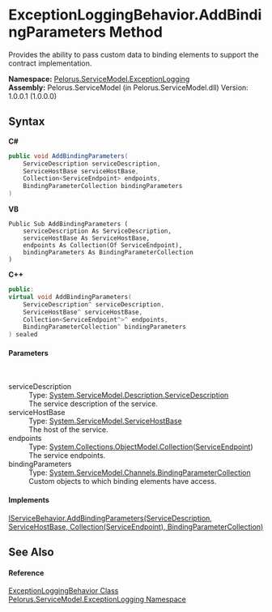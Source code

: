 # ExceptionLoggingBehavior.AddBindingParameters Method 
 

Provides the ability to pass custom data to binding elements to support the contract implementation.

**Namespace:**&nbsp;<a href="ABA79858">Pelorus.ServiceModel.ExceptionLogging</a><br />**Assembly:**&nbsp;Pelorus.ServiceModel (in Pelorus.ServiceModel.dll) Version: 1.0.0.1 (1.0.0.0)

## Syntax

**C#**<br />
``` C#
public void AddBindingParameters(
	ServiceDescription serviceDescription,
	ServiceHostBase serviceHostBase,
	Collection<ServiceEndpoint> endpoints,
	BindingParameterCollection bindingParameters
)
```

**VB**<br />
``` VB
Public Sub AddBindingParameters ( 
	serviceDescription As ServiceDescription,
	serviceHostBase As ServiceHostBase,
	endpoints As Collection(Of ServiceEndpoint),
	bindingParameters As BindingParameterCollection
)
```

**C++**<br />
``` C++
public:
virtual void AddBindingParameters(
	ServiceDescription^ serviceDescription, 
	ServiceHostBase^ serviceHostBase, 
	Collection<ServiceEndpoint^>^ endpoints, 
	BindingParameterCollection^ bindingParameters
) sealed
```


#### Parameters
&nbsp;<dl><dt>serviceDescription</dt><dd>Type: <a href="http://msdn2.microsoft.com/en-us/library/ms522167" target="_blank">System.ServiceModel.Description.ServiceDescription</a><br />The service description of the service.</dd><dt>serviceHostBase</dt><dd>Type: <a href="http://msdn2.microsoft.com/en-us/library/ms554653" target="_blank">System.ServiceModel.ServiceHostBase</a><br />The host of the service.</dd><dt>endpoints</dt><dd>Type: <a href="http://msdn2.microsoft.com/en-us/library/ms132397" target="_blank">System.Collections.ObjectModel.Collection</a>(<a href="http://msdn2.microsoft.com/en-us/library/ms522171" target="_blank">ServiceEndpoint</a>)<br />The service endpoints.</dd><dt>bindingParameters</dt><dd>Type: <a href="http://msdn2.microsoft.com/en-us/library/ms405803" target="_blank">System.ServiceModel.Channels.BindingParameterCollection</a><br />Custom objects to which binding elements have access.</dd></dl>

#### Implements
<a href="http://msdn2.microsoft.com/en-us/library/ms576778" target="_blank">IServiceBehavior.AddBindingParameters(ServiceDescription, ServiceHostBase, Collection(ServiceEndpoint), BindingParameterCollection)</a><br />

## See Also


#### Reference
<a href="63FC8CDA">ExceptionLoggingBehavior Class</a><br /><a href="ABA79858">Pelorus.ServiceModel.ExceptionLogging Namespace</a><br />